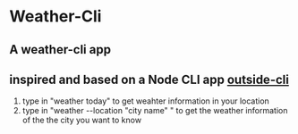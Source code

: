 # Weather-Cli
A weather-cli app
---
## inspired and based on a Node CLI app <a href="https://github.com/timberio/outside-cli" target="_blank">outside-cli</a>
 1. type in "weather today" to get weahter information in your location
 2. type in "weather --location "city name" " to get the weather information of the the city you want to know
